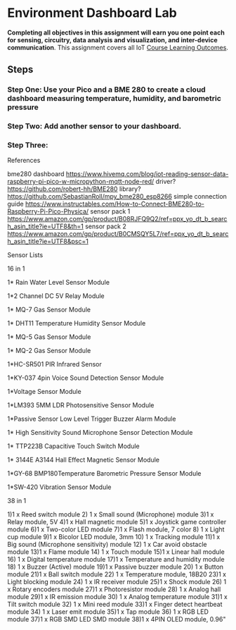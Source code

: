 # Environment Dashboard Lab

**Completing all objectives in this assignment will earn you one point each for sensing, circuitry, data analysis and visualization, and inter-device communication**. This assignment covers all IoT [Course Learning Outcomes](https://github.com/allegheny-college-cmpsc-406-spring-2024/course-materials?tab=readme-ov-file#course-learning-outcomes). 

## Steps



### Step One: Use your Pico and a BME 280 to create a cloud dashboard measuring temperature, humidity, and barometric pressure

### Step Two: Add another sensor to your dashboard. 

### Step Three: 



References

bme280 dashboard https://www.hivemq.com/blog/iot-reading-sensor-data-raspberry-pi-pico-w-micropython-mqtt-node-red/
driver? https://github.com/robert-hh/BME280
library? https://github.com/SebastianRoll/mpy_bme280_esp8266
simple connection guide https://www.instructables.com/How-to-Connect-BME280-to-Raspberry-Pi-Pico-Physica/
sensor pack 1 https://www.amazon.com/gp/product/B08RJFQ9Q2/ref=ppx_yo_dt_b_search_asin_title?ie=UTF8&th=1
sensor pack 2 https://www.amazon.com/gp/product/B0CMSQY5L7/ref=ppx_yo_dt_b_search_asin_title?ie=UTF8&psc=1

Sensor Lists

16 in 1 

1* Rain Water Level Sensor Module

1*2 Channel DC 5V Relay Module

1* MQ-7 Gas Sensor Module

1* DHT11 Temperature Humidity Sensor Module

1* MQ-5 Gas Sensor Module

1* MQ-2 Gas Sensor Module

1*HC-SR501 PIR Infrared Sensor

1*KY-037 4pin Voice Sound Detection Sensor Module

1*Voltage Sensor Module

1*LM393 5MM LDR Photosensitive Sensor Module

1*Passive Sensor Low Level Trigger Buzzer Alarm Module

1* High Sensitivity Sound Microphone Sensor Detection Module

1* TTP223B Capacitive Touch Switch Module

1* 3144E A3144 Hall Effect Magnetic Sensor Module

1*GY-68 BMP180Temperature Barometric Pressure Sensor Module

1*SW-420 Vibration Sensor Module

38 in 1

1)1 x Reed switch module
2) 1 x Small sound (Microphone) module
3)1 x Relay module, 5V
4)1 x Hall magnetic module
5)1 x Joystick game controller module
6)1 x Two-color LED module
7)1 x Flash module, 7 color
8) 1 x Light cup module
9)1 x Bicolor LED module, 3mm
10) 1 x Tracking module
11)1 x Big sound (Microphone sensitivity) module
12) 1 x Car avoid obstacle module
13)1 x Flame module
14) 1 x Touch module
15)1 x Linear hall module
16) 1 x Digital temperature module
17)1 x Temperature and humidity module
18) 1 x Buzzer (Active) module
19)1 x Passive buzzer module
20) 1 x Button module
21)1 x Ball switch module
22) 1 x Temperature module, 18B20
23)1 x Light blocking module
24) 1 x IR receiver module
25)1 x Shock module
26) 1 x Rotary encoders module
27)1 x Photoresistor module
28) 1 x Analog hall module
29)1 x IR emission module
30) 1 x Analog temperature module
31)1 x Tilt switch module
32) 1 x Mini reed module
33)1 x Finger detect heartbeat module
34) 1 x Laser emit module
35)1 x Tap module
36) 1 x RGB LED module
37)1 x RGB SMD LED SMD module
38)1 x 4PIN OLED module, 0.96"